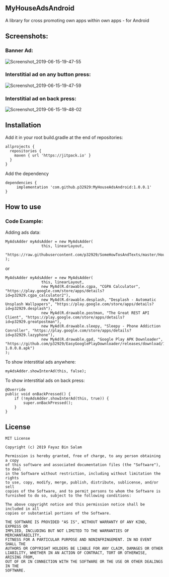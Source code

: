## MyHouseAdsAndroid
A library for cross promoting own apps within own apps - for Android

## Screenshots:
### Banner Ad:

![Screenshot_2019-06-15-19-47-55](https://user-images.githubusercontent.com/6418354/59552318-2daaf600-8fa7-11e9-84eb-1c322fb51344.png)

### Interstitial ad on any button press:

![Screenshot_2019-06-15-19-47-59](https://user-images.githubusercontent.com/6418354/59552339-60ed8500-8fa7-11e9-8228-259d6fc07207.png)

### Interstitial ad on back press:

![Screenshot_2019-06-15-19-48-02](https://user-images.githubusercontent.com/6418354/59552344-6fd43780-8fa7-11e9-988e-f09648973286.png)

## Installation
Add it in your root build.gradle at the end of repositories:
```
allprojects {
  repositories {
    maven { url 'https://jitpack.io' }
  }
}
```

Add the dependency
```
dependencies {
     implementation 'com.github.p32929:MyHouseAdsAndroid:1.0.0.1'
}
```

## How to use
### Code Example:

Adding ads data:
```
MyAdsAdder myAdsAdder = new MyAdsAdder(
                this, linearLayout,
                "https://raw.githubusercontent.com/p32929/SomeHowTosAndTexts/master/HouseAdsJson/house_ads.json"
);
```

or
```
MyAdsAdder myAdsAdder = new MyAdsAdder(
                this, linearLayout,
                new MyAd(R.drawable.cgpa, "CGPA Calculator", "https://play.google.com/store/apps/details?id=p32929.cgpa_calculator2"),
                new MyAd(R.drawable.desplash, "Desplash - Automatic Unsplash Wallpapers", "https://play.google.com/store/apps/details?id=p32929.desplash"),
                new MyAd(R.drawable.postman, "The Great REST API Client", "https://play.google.com/store/apps/details?id=p32929.greatpostman"),
                new MyAd(R.drawable.sleepy, "Sleepy - Phone Addiction Conroller", "https://play.google.com/store/apps/details?id=p32929.lazyphone"),
                new MyAd(R.drawable.gpd, "Google Play APK Downloader", "https://github.com/p32929/EasyGooglePlayDownloader/releases/download/1.0.0.8/EasyGooglePlayDownloader-1.0.0.8.apk")
);
```

To show interstitial ads anywhere:

```
myAdsAdder.showInterAd(this, false);
```

To show interstitial ads on back press:

```
@Override
public void onBackPressed() {
    if (!myAdsAdder.showInterAd(this, true)) {
        super.onBackPressed();
    }
}
```

## License
```
MIT License

Copyright (c) 2019 Fayaz Bin Salam

Permission is hereby granted, free of charge, to any person obtaining a copy
of this software and associated documentation files (the "Software"), to deal
in the Software without restriction, including without limitation the rights
to use, copy, modify, merge, publish, distribute, sublicense, and/or sell
copies of the Software, and to permit persons to whom the Software is
furnished to do so, subject to the following conditions:

The above copyright notice and this permission notice shall be included in all
copies or substantial portions of the Software.

THE SOFTWARE IS PROVIDED "AS IS", WITHOUT WARRANTY OF ANY KIND, EXPRESS OR
IMPLIED, INCLUDING BUT NOT LIMITED TO THE WARRANTIES OF MERCHANTABILITY,
FITNESS FOR A PARTICULAR PURPOSE AND NONINFRINGEMENT. IN NO EVENT SHALL THE
AUTHORS OR COPYRIGHT HOLDERS BE LIABLE FOR ANY CLAIM, DAMAGES OR OTHER
LIABILITY, WHETHER IN AN ACTION OF CONTRACT, TORT OR OTHERWISE, ARISING FROM,
OUT OF OR IN CONNECTION WITH THE SOFTWARE OR THE USE OR OTHER DEALINGS IN THE
SOFTWARE.

```